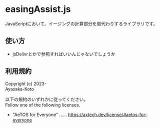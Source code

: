 # easingAssist.js

JavaScriptにおいて、イージングの計算部分を肩代わりするライブラリです。

## 使い方

- jsDelivrとかで参照すればいいんじゃないでしょうか

## 利用規約

Copyright (c) 2023-  
Ayasaka-Koto

以下の規約のいずれかに従ってください。  
Follow one of the following licenses.

- "AeTOS for Everyone" …… https://axtech.dev/license/#aetos-for-everyone
